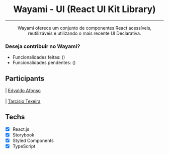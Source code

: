 <h1 align="center">
Wayami - UI (React UI Kit Library)
</h1>
<hr />

<p align="center">
  Wayami oferece um conjunto de componentes React acessíveis, 
  reutilizáveis e utilizando o mais recente UI Declarativa.
</p>

<h3>Deseja contribuir no Wayami?</h3>

- Funcionalidades feitas: ()
- Funcionalidades pendentes: ()


## Participants

| [Edvaldo Afonso](https://github.com/eadafonso) <br /> <br >
| [Tarcisio Texeira](https://github.com/tarcisioteixeira)



## Techs

- [x] React.js
- [x] Storybook
- [x] Styled Components
- [x] TypeScript 
